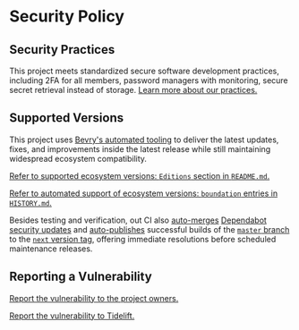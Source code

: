 # Security Policy

## Security Practices

This project meets standardized secure software development practices, including 2FA for all members, password managers with monitoring, secure secret retrieval instead of storage. [Learn more about our practices.](https://tidelift.com/funding/github/npm/valid-module)

## Supported Versions

This project uses [Bevry's automated tooling](https://github.com/bevry/boundation) to deliver the latest updates, fixes, and improvements inside the latest release while still maintaining widespread ecosystem compatibility.

[Refer to supported ecosystem versions: `Editions` section in `README.md`.](https://github.com/bevry/valid-module/blob/master/README.md#Editions)

[Refer to automated support of ecosystem versions: `boundation` entries in `HISTORY.md`.](https://github.com/bevry/valid-module/blob/master/HISTORY.md)

Besides testing and verification, out CI also [auto-merges](https://docs.github.com/en/code-security/dependabot/working-with-dependabot/automating-dependabot-with-github-actions) [Dependabot security updates](https://docs.github.com/en/code-security/dependabot/dependabot-security-updates/about-dependabot-security-updates) and [auto-publishes](https://github.com/bevry-actions/npm) successful builds of the [`master` branch](https://github.com/bevry/wait/actions?query=branch%3Amaster) to the [`next` version tag](https://www.npmjs.com/package/valid-module?activeTab=versions), offering immediate resolutions before scheduled maintenance releases.

## Reporting a Vulnerability

[Report the vulnerability to the project owners.](https://github.com/bevry/valid-module/security/advisories)

[Report the vulnerability to Tidelift.](https://tidelift.com/security)
